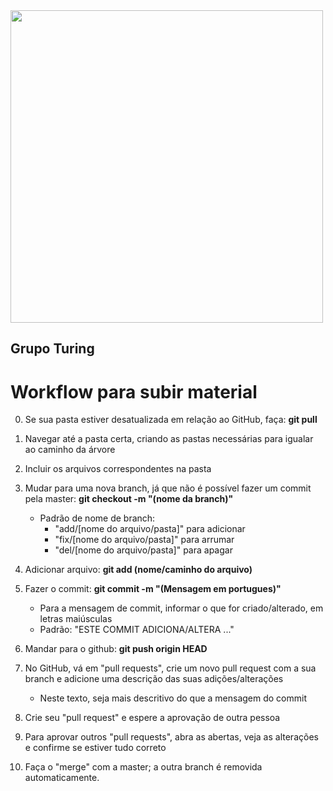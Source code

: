 <img src="https://i.ibb.co/DtHQ3FG/802x265-Logo-GT.png" width="500">

## Grupo Turing
# Workflow para subir material

0) Se sua pasta estiver desatualizada em relação ao GitHub, faça:
**git pull**

1) Navegar até a pasta certa, criando as pastas necessárias para igualar ao caminho da árvore

2) Incluir os arquivos correspondentes na pasta

3) Mudar para uma nova branch, já que não é possível fazer um commit pela master: **git checkout -m "(nome da branch)"**

    - Padrão de nome de branch:
        - "add/[nome do arquivo/pasta]" para adicionar
        - "fix/[nome do arquivo/pasta]" para arrumar
        - "del/[nome do arquivo/pasta]" para apagar

4) Adicionar arquivo: **git add (nome/caminho do arquivo)** 

5) Fazer o commit: **git commit -m "(Mensagem em portugues)"**
    
    - Para a mensagem de commit, informar o que for criado/alterado, em letras maiúsculas
    - Padrão: "ESTE COMMIT ADICIONA/ALTERA ..."


6) Mandar para o github: **git push origin HEAD**

7) No GitHub, vá em "pull requests", crie um novo pull request com a sua branch e adicione uma descrição das suas adições/alterações

    - Neste texto, seja mais descritivo do que a mensagem do commit

8) Crie seu "pull request" e espere a aprovação de outra pessoa

9) Para aprovar outros "pull requests", abra as abertas, veja as alterações e confirme se estiver tudo correto

10) Faça o "merge" com a master; a outra branch é removida automaticamente.